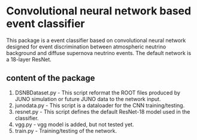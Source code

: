 # Convolutional neural network based event classifier
This package is a event classifier based on convolutional neural network designed for event discrimination between atmospheric neutrino background and diffuse supernova neutrino events. The default network is a 18-layer ResNet.

## content of the package
1. DSNBDataset.py - This script reformat the ROOT files produced by JUNO simulation or future JUNO data to the network input.
2. junodata.py - This script is a dataloader for the CNN training/testing.
3. resnet.py - This script defines the default ResNet-18 model used in the classifier.
4. vgg.py - vgg model is added, but not tested yet.
5. train.py - Training/testing of the network.
